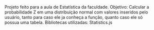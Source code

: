 Projeto feito para a aula de Estatística da faculdade.
Objetivo: Calcular a probabilidade Z em uma distribuição normal com valores inseridos pelo usuário, tanto para caso ele ja conheça a função, quanto caso ele só possua uma tabela.
Bibliotecas utilizadas: Statistics.js
